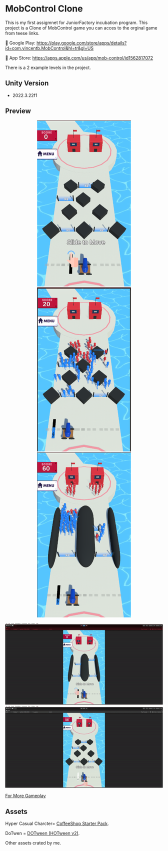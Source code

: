 # MobControl Clone
This is my first assigmnet for JuniorFactory incubation program.
This project is a Clone of MobControl  game you can acces to the orginal game from teese links.

📱 Google Play: https://play.google.com/store/apps/details?id=com.vincentb.MobControl&hl=tr&gl=US

🍎 App Store: https://apps.apple.com/us/app/mob-control/id1562817072

There is a 2 example levels in the project.

## Unity Version
- 2022.3.22f1


## Preview

<p align="center" >
  <img src="MobControl Clone/Assets/Media/SS1.png" width="300" >
  <img src="MobControl Clone/Assets/Media/SS2.png" width="300" >
  <img src="MobControl Clone/Assets/Media/SS3.png" width="300" >
</p>
<p align="center">
  <img src="MobControl Clone/Assets/Media/Lvl1.gif" width="900">
  <img src="MobControl Clone/Assets/Media/Lvl2.gif" width="900">
</p>

[For More Gameplay](https://drive.google.com/drive/u/0/folders/1ESJO5skms8NKmbM_Y-t4btnb_Qev7Jrl)
## Assets
Hyper Casual Charcter= [CoffeeShop Starter Pack](https://sketchfab.com/3d-models/hyper-casual-charcter-9990bda2c5a240c28ef0687d94d22c5d).

DoTwen = [DOTween (HOTween v2)](https://assetstore.unity.com/packages/tools/animation/dotween-hotween-v2-27676).

Other assets crated by me.
